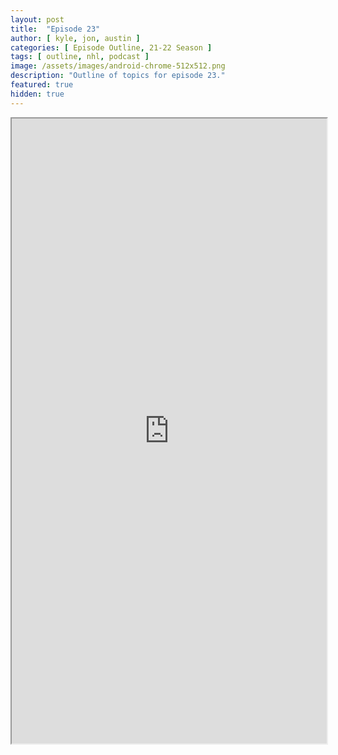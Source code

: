 ```yaml
---
layout: post
title:  "Episode 23"
author: [ kyle, jon, austin ]
categories: [ Episode Outline, 21-22 Season ]
tags: [ outline, nhl, podcast ]
image: /assets/images/android-chrome-512x512.png
description: "Outline of topics for episode 23."
featured: true
hidden: true
---
```


<iframe src="https://docs.google.com/document/d/e/2PACX-1vReildzplynJLzM4tBgCVu3gW8yrc33wKCUT-NdJqEfAihBGFWp_xRRvqj8bV0VwqXZfSJ0T1SyEvDX/pub?embedded=true" width="100%" height="1000"></iframe>
